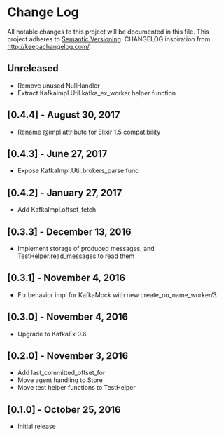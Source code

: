# Change Log
All notable changes to this project will be documented in this file.
This project adheres to [Semantic Versioning](http://semver.org/).
CHANGELOG inspiration from http://keepachangelog.com/.

## Unreleased
* Remove unused NullHandler
* Extract KafkaImpl.Util.kafka_ex_worker helper function

## [0.4.4] - August 30, 2017
* Rename @impl attribute for Elixir 1.5 compatibility

## [0.4.3] - June 27, 2017
* Expose KafkaImpl.Util.brokers_parse func

## [0.4.2] - January 27, 2017
* Add KafkaImpl.offset_fetch

## [0.3.3] - December 13, 2016
* Implement storage of produced messages, and TestHelper.read_messages to read them

## [0.3.1] - November 4, 2016
* Fix behavior impl for KafkaMock with new create_no_name_worker/3

## [0.3.0] - November 4, 2016
* Upgrade to KafkaEx 0.6

## [0.2.0] - November 3, 2016
* Add last_committed_offset_for
* Move agent handling to Store
* Move test helper functions to TestHelper

## [0.1.0] - October 25, 2016
* Initial release

